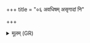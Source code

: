 +++
title = "०६ अवधिषम् असृगादां नि"

+++
<details><summary>मूलम् (GR)</summary>

अवधिषम् असृगादां  
नि क्रोडादा अलिप्सत ।  
अभैत्सं सर्वेषाम् आण्डानि  
ये अदृष्टाः पृथिवीक्षितः ॥
</details>